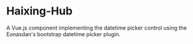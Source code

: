 # Haixing-Hub
A Vue.js component implementing the datetime picker control using the Eonasdan's bootstrap datetime picker plugin.
